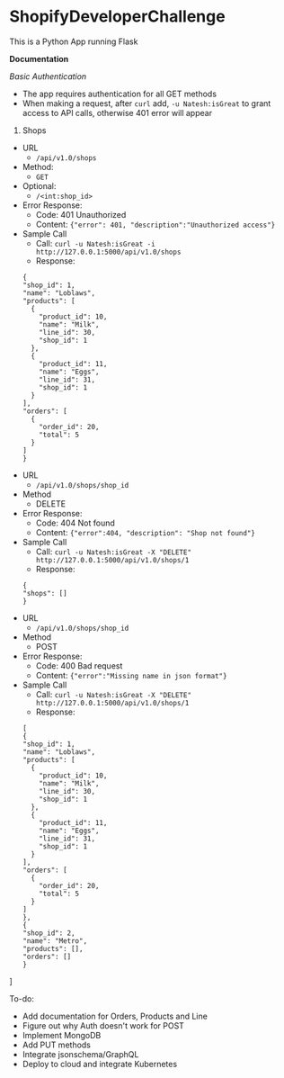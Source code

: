 # ShopifyDeveloperChallenge

This is a Python App running Flask

**Documentation**

*Basic Authentication*
* The app requires authentication for all GET methods
* When making a request, after `curl` add, `-u Natesh:isGreat` to grant access to API calls, otherwise 401 error will appear

1. Shops
* URL
  * `/api/v1.0/shops`
* Method:
	* `GET`
* Optional:
	* `/<int:shop_id>`
* Error Response:
	* Code: 401 Unauthorized
	* Content: `{"error": 401, "description":"Unauthorized access"}`
* Sample Call
	* Call: `curl -u Natesh:isGreat -i http://127.0.0.1:5000/api/v1.0/shops`
	* Response: 
	```
  {
    "shop_id": 1,
    "name": "Loblaws",
    "products": [
      {
        "product_id": 10,
        "name": "Milk",
        "line_id": 30,
        "shop_id": 1
      },
      {
        "product_id": 11,
        "name": "Eggs",
        "line_id": 31,
        "shop_id": 1
      }
    ],
    "orders": [
      {
        "order_id": 20,
        "total": 5
      }
    ]
  }
* URL
  * `/api/v1.0/shops/shop_id`
* Method
	* DELETE
* Error Response:
	* Code: 404 Not found
	* Content: `{"error":404, "description": "Shop not found"}`
* Sample Call
	* Call: `curl -u Natesh:isGreat -X "DELETE" http://127.0.0.1:5000/api/v1.0/shops/1`
	* Response: 
	```
	{
	"shops": []
	}
* URL
  * `/api/v1.0/shops/shop_id`
* Method
	* POST
* Error Response:
	* Code: 400 Bad request
	* Content: `{"error":"Missing name in json format"}`
* Sample Call
	* Call: `curl -u Natesh:isGreat -X "DELETE" http://127.0.0.1:5000/api/v1.0/shops/1`
	* Response: 
	```
	[
	{
    "shop_id": 1,
    "name": "Loblaws",
    "products": [
      {
        "product_id": 10,
        "name": "Milk",
        "line_id": 30,
        "shop_id": 1
      },
      {
        "product_id": 11,
        "name": "Eggs",
        "line_id": 31,
        "shop_id": 1
      }
    ],
    "orders": [
      {
        "order_id": 20,
        "total": 5
      }
    ]
  },
	{
	"shop_id": 2,
	"name": "Metro",
	"products": [],
	"orders": []
	}
]

To-do:
* Add documentation for Orders, Products and Line
* Figure out why Auth doesn't work for POST
* Implement MongoDB
* Add PUT methods
* Integrate jsonschema/GraphQL
* Deploy to cloud and integrate Kubernetes 
